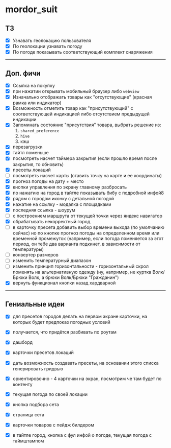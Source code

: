 # mordor_suit

## ТЗ
- [x] Узнавать геолокацию пользователя
- [x] По геолокации узнавать погоду
- [x] По погоде показывать соответствующий комплект снаряжения
---
## Доп. фичи
- [x] Ссылка на покупку
- [x] при нажатии открывать мобильный браузер либо `webview`
- [x] Изначально отображать товары как "отсутствующие" (красная рамка или индикатор)
- [x] Возможность отметить товар как "присутствующий" с соответствующей индикацией либо отсутствием предыдущей индикации
- [x] Запоминать состояние "присутствия" товара, выбрать решение из:
    1. `shared_preference`
    2. `hive`
    3. кэш
- [x] перезагрузки
- [x] тайтл поменьше
- [x] посмотреть насчет таймера закрытия (если прошло время после закрытия, то обновить)
- [x] пресеты локаций
- [ ] посмотреть насчет карты (ставить точку на карте и ее координаты)
- [x] прогноз погоды на дату + место
- [x] кнопки управления по экрану главному разбросать
- [x] по нажатию на город в тайтле показывать бибу с подробной инфой8
- [x] рядом с городом иконку с детальной погодой
- [x] нажатие на ссылку - модалка с площадками
- [x] последняя ссылка - шоурум 
- [ ] с построением маршрута от текущей точки через яндекс навигатор
- [x] обрабатывать некорректный город
- [ ] в карточку пресета добавить выбор времени выхода (по умолчанию сейчас) 
 но по кнопке прогноз погоды на определенном время или временной промежуток (например, если погода 
поменяется за этот период, он тебе два варианта подкинет, в зависимости от температуры)
- [ ] конвертер размеров
- [ ] изменить температурный диапазон
- [ ] изменить принцип горизонтальности - горизонтальный скрол поменять на альтернативную одежду 
(ну, например, не куртка Волк/Брюки Волк, а брюки Волк/Брюки "Гражданин")
- [x] вернуть функционал кнопки назад хардварной
---
## Гениальные идеи
- [x] для пресетов городов делать на первом экране карточки, на которых будет предпоказ погодных условий
- [x] получается, что придётся разбивать по роутам
- [x] дашборд
- [x] карточки пресетов локаций
- [x] дать возможность создавать пресеты, на основании этого списка генерировать гридвью
- [x] ориентировочно - 4 карточки на экран, посмотрим че там будет по контенту
- [x] текущая погода по своей локации
- [x] кнопка подбора сета
- [x] страница сета
- [x] карточки товаров с пейдж билдером
- [x] в тайтле город, кнопка с фул инфой о погоде, текущая погода с таймштампом

